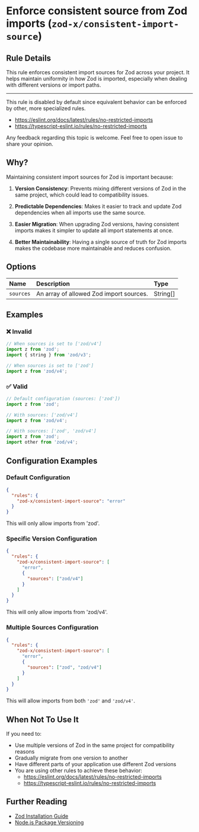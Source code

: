 # Enforce consistent source from Zod imports (`zod-x/consistent-import-source`)

<!-- end auto-generated rule header -->

## Rule Details

This rule enforces consistent import sources for Zod across your project.
It helps maintain uniformity in how Zod is imported, especially when dealing with different versions or import paths.

---

This rule is disabled by default since equivalent behavior can be enforced by other, more specialized rules.

- <https://eslint.org/docs/latest/rules/no-restricted-imports>
- <https://typescript-eslint.io/rules/no-restricted-imports>

Any feedback regarding this topic is welcome. Feel free to open issue to share your opinion.

## Why?

Maintaining consistent import sources for Zod is important because:

1. **Version Consistency**: Prevents mixing different versions of Zod in the same project, which could lead to compatibility issues.

2. **Predictable Dependencies**: Makes it easier to track and update Zod dependencies when all imports use the same source.

3. **Easier Migration**: When upgrading Zod versions, having consistent imports makes it simpler to update all import statements at once.

4. **Better Maintainability**: Having a single source of truth for Zod imports makes the codebase more maintainable and reduces confusion.

## Options

<!-- begin auto-generated rule options list -->

| Name      | Description                             | Type     |
| :-------- | :-------------------------------------- | :------- |
| `sources` | An array of allowed Zod import sources. | String[] |

<!-- end auto-generated rule options list -->

## Examples

### ❌ Invalid

```ts
// When sources is set to ['zod/v4']
import z from 'zod';
import { string } from 'zod/v3';

// When sources is set to ['zod']
import z from 'zod/v4';
```

### ✅ Valid

```ts
// Default configuration (sources: ['zod'])
import z from 'zod';

// With sources: ['zod/v4']
import z from 'zod/v4';

// With sources: ['zod', 'zod/v4']
import z from 'zod';
import other from 'zod/v4';
```

## Configuration Examples

### Default Configuration

```json
{
  "rules": {
    "zod-x/consistent-import-source": "error"
  }
}
```

This will only allow imports from 'zod'.

### Specific Version Configuration

```json
{
  "rules": {
    "zod-x/consistent-import-source": [
      "error",
      {
        "sources": ["zod/v4"]
      }
    ]
  }
}
```

This will only allow imports from 'zod/v4'.

### Multiple Sources Configuration

```json
{
  "rules": {
    "zod-x/consistent-import-source": [
      "error",
      {
        "sources": ["zod", "zod/v4"]
      }
    ]
  }
}
```

This will allow imports from both `'zod'` and `'zod/v4'`.

## When Not To Use It

If you need to:

- Use multiple versions of Zod in the same project for compatibility reasons
- Gradually migrate from one version to another
- Have different parts of your application use different Zod versions
- You are using other rules to achieve these behavior:
  - <https://eslint.org/docs/latest/rules/no-restricted-imports>
  - <https://typescript-eslint.io/rules/no-restricted-imports>

## Further Reading

- [Zod Installation Guide](https://zod.dev/?id=installation)
- [Node.js Package Versioning](https://nodejs.org/docs/latest/api/packages.html#packages_package_entry_points)
